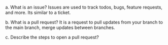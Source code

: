 a. What is an issue?
Issues are used to track todos, bugs, feature requests, and more. Its similar to a ticket.

b. What is a pull request?
It is a request to pull updates from your branch to the main branch, merge updates between branches.

c. Describe the steps to open a pull request?
